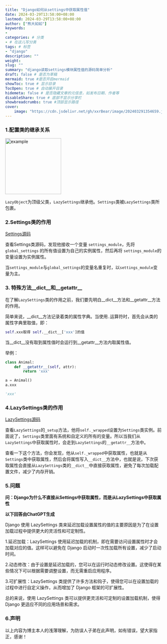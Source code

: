 ```yaml
---
title: "Django如何从settings中获取属性值"
date: 2024-03-29T13:58:00+08:00
lastmod: 2024-03-29T13:58:00+08:00
author: ["熊大如如"]
keywords: 
- 
categories: # 分类
- # 在这儿写分类
tags: # 标签
- "django"
description: ""
weight:
slug: ""
summary: "django读取settings模块属性值的源码简单分析"
draft: false # 是否为草稿
mermaid: true #是否开启mermaid
showToc: true # 显示目录
TocOpen: true # 自动展开目录
hidemeta: false # 是否隐藏文章的元信息，如发布日期、作者等
disableShare: true # 底部不显示分享栏
showbreadcrumbs: true #顶部显示路径
cover:
    image: "https://cdn.jsdelivr.net/gh/xxrBear/image/202403291354659.jpg"  # 文章的图片
---
```


### 1.配置类的继承关系
<div style="text-alient: center">
<img src="https://cdn.jsdelivr.net/gh/xxrBear/image/202403291342737.png" alt="example" style="width: 180px; height: auto;">
</div>

`LazyObject`为顶级父类，`LazySettings`继承他。`Settings`类被`LazySettings`类所包裹。

### 2.Settings类的作用
[Settings源码](https://github.com/xxrBear/django-chinese-annotation/blob/master/django/conf/__init__.py)

查看Settings类源码，发现他接收一个变量 `settings_module`，先将 `global_settings` 的所有值设置为自己的实例属性，然后再将 `settings_module`的变量设置为实例属性。

当`settings_module`与`global_settings`的变量名重复时，以`settings_module`变量为主。

### 3. 特殊方法__dict__和__getattr__
在了解`LazySettings`类的作用之前，我们要先明白__dict__方法和__getattr__方法的作用。

简单来说，__dict__方法记录着类的属性字典。当使用`.`运算符时，首先会从类的属性字典里取值，即：

```python
self.xxx取得 self.__dict__['xxx']的值
```

当__dict__没有取到属性值时会运行到__getattr__方法内取属性值。

举例：
```python
class Animal:
    def __getattr__(self, attr):
        return 'xxx'

a = Animal()
a.xxx

'xxx'
```

### 4.LazySettings类的作用
[LazySettings源码](https://github.com/xxrBear/django-chinese-annotation/blob/master/django/conf/__init__.py)

查看`LazySettings`的`_setup`方法，他将`self._wrapped`设置为`Settings`类实例。前面说了，`Settings`类里面有系统和自定义的所有的变量。所以当我们从`LazySettings`中获取属性时，会走到`LazySettings`的`__getattr__`方法中。

查看一下这个方法，你会发现，他从`self._wrapped`中获取属性，也就是从`Settings`类中获取属性，然后会将属性写入`__dict__`方法中，也就是说，下次获取属性会直接从`LazySettings`类的`__dict__`中直接获取属性，避免了每次加载配置文件，减少了内存开销。

### 5.问题

**问：Django为什么不直接从Settings中获取属性，而是从LazySettings中获取属性**

**以下回答由ChatGPT生成**

Django 使用 LazySettings 类来延迟加载设置属性的值的主要原因是为了在设置加载过程中提供更大的灵活性和可定制性。

1.延迟加载：LazySettings 使用延迟加载的机制，即在需要访问设置属性时才会加载对应的值。这样可以避免在 Django 启动时一次性加载所有设置，减少了启动时间。

2.动态修改：由于设置是延迟加载的，您可以在运行时动态修改设置。这使得在某些情况下可以根据需要调整设置，而无需重启应用程序。

3.可扩展性：LazySettings 类提供了许多方法和钩子，使得您可以在设置加载的过程中进行自定义操作，从而增加了 Django 框架的可扩展性。

总的来说，使用 LazySettings 类可以提供更灵活和可定制的设置加载机制，使得 Django 更适应不同的应用场景和需求。

### 6.声明
以上内容为博主本人的浅薄理解，为防误人子弟在此声明，如有错误，望大家指正，感谢！



